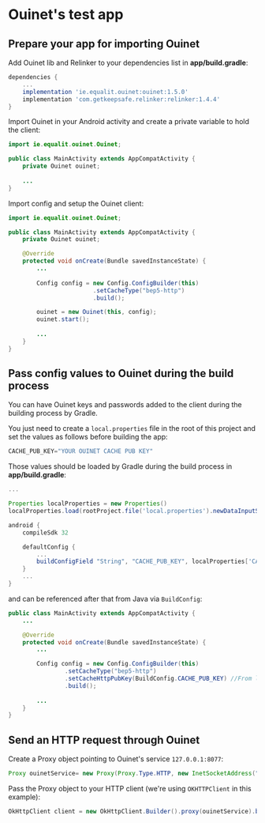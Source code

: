 # Ouinet's test app

## Prepare your app for importing Ouinet

Add Ouinet lib and Relinker to your dependencies list in **app/build.gradle**:

```groovy
dependencies {
    ...
    implementation 'ie.equalit.ouinet:ouinet:1.5.0'
    implementation 'com.getkeepsafe.relinker:relinker:1.4.4'
}
```
Import Ouinet in your Android activity and create a private variable to hold the client:

```java
import ie.equalit.ouinet.Ouinet;

public class MainActivity extends AppCompatActivity {
    private Ouinet ouinet;
    
    ...
}
```

Import config and setup the Ouinet client:

```java
import ie.equalit.ouinet.Ouinet;

public class MainActivity extends AppCompatActivity {
    private Ouinet ouinet;

    @Override
    protected void onCreate(Bundle savedInstanceState) {
        ...
        
        Config config = new Config.ConfigBuilder(this)
                        .setCacheType("bep5-http")
                        .build();

        ouinet = new Ouinet(this, config);
        ouinet.start();
        
        ...
    }
}

```

## Pass config values to Ouinet during the build process

You can have Ouinet keys and passwords added to the
client during the building process by Gradle.

You just need to create a `local.properties` file in the root of this project
and set the values as follows before building the app:
```groovy
CACHE_PUB_KEY="YOUR OUINET CACHE PUB KEY"
```

Those values should be loaded by Gradle during the build process in **app/build.gradle**:
```groovy
...

Properties localProperties = new Properties()
localProperties.load(rootProject.file('local.properties').newDataInputStream())

android {
    compileSdk 32

    defaultConfig {
        ...
        buildConfigField "String", "CACHE_PUB_KEY", localProperties['CACHE_PUB_KEY']
    }
    ...
}
```

and can be referenced after that from Java via `BuildConfig`:

```java
public class MainActivity extends AppCompatActivity {
    ...

    @Override
    protected void onCreate(Bundle savedInstanceState) {
        ...

        Config config = new Config.ConfigBuilder(this)
                .setCacheType("bep5-http")
                .setCacheHttpPubKey(BuildConfig.CACHE_PUB_KEY) //From local.properties
                .build();
        
        ...
    }
}
```

## Send an HTTP request through Ouinet

Create a Proxy object pointing to Ouinet's service `127.0.0.1:8077`:
```java
Proxy ouinetService= new Proxy(Proxy.Type.HTTP, new InetSocketAddress("127.0.0.1", 8077));
```

Pass the Proxy object to your HTTP client (we're using `OKHTTPClient` in this example):
```java
OkHttpClient client = new OkHttpClient.Builder().proxy(ouinetService).build();;
```
